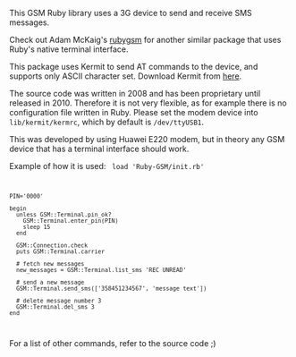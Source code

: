 This GSM Ruby library uses a 3G device to send and receive SMS messages.

Check out Adam McKaig's [rubygsm](http://github.com/adammck/rubygsm) for another similar package that uses Ruby's native terminal interface.

This package uses Kermit to send AT commands to the device, and supports only ASCII character set.
Download Kermit from [here](http://www.columbia.edu/kermit/ck80.html#download).

The source code was written in 2008 and has been proprietary until released in 2010. Therefore it is not very flexible,
as for example there is no configuration file written in Ruby. Please set the modem device into `lib/kermit/kermrc`,
which by default is `/dev/ttyUSB1`.

This was developed by using Huawei E220 modem, but in theory any GSM device that has a terminal interface should work.

Example of how it is used:
<code>
	load 'Ruby-GSM/init.rb'

    PIN='0000'

    begin
      unless GSM::Terminal.pin_ok?
        GSM::Terminal.enter_pin(PIN)
        sleep 15
      end

      GSM::Connection.check
	  puts GSM::Terminal.carrier

      # fetch new messages
      new_messages = GSM::Terminal.list_sms 'REC UNREAD'

      # send a new message
      GSM::Terminal.send_sms(['358451234567', 'message text'])

      # delete message number 3
      GSM::Terminal.del_sms 3
    end
</code>

For a list of other commands, refer to the source code ;)

